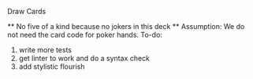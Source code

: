 Draw Cards

** No five of a kind because no jokers in this deck **
Assumption:
We do not need the card code for poker hands.
To-do:
1. write more tests
2. get linter to work and do a syntax check
3. add stylistic flourish
